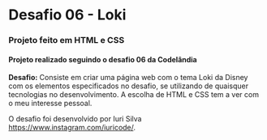 # Desafio 06 - Loki

### Projeto feito em HTML e CSS

#### Projeto realizado seguindo o desafio 06 da Codelândia

**Desafio:** Consiste em criar uma página web com o tema Loki da Disney com os elementos especificados no desafio, se utilizando de quaisquer tecnologias no desenvolvimento. A escolha de HTML e CSS tem a ver com o meu interesse pessoal. 

O desafio foi desenvolvido por Iuri Silva <https://www.instagram.com/iuricode/>.